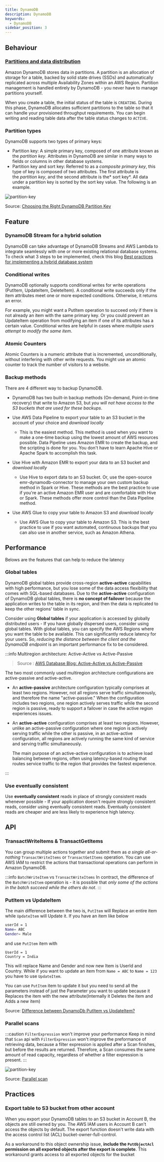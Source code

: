 ```yaml
---
title: DynamoDB
description: DynamoDB
keywords:
  - DynamoDB
sidebar_position: 3
---
```


## Behaviour

### [Partitions and data distribution](https://docs.aws.amazon.com/amazondynamodb/latest/developerguide/HowItWorks.Partitions.html)

Amazon DynamoDB stores data in partitions. A partition is an allocation of storage for a table, backed by solid state drives (SSDs) and automatically replicated across multiple Availability Zones within an AWS Region. Partition management is handled entirely by DynamoDB - you never have to manage partitions yourself.

When you create a table, the initial status of the table is `CREATING`. During this phase, DynamoDB allocates sufficient partitions to the table so that it can handle your provisioned throughput requirements. You can begin writing and reading table data after the table status changes to `ACTIVE`.


### Partition types

DynamoDB supports two types of primary keys:

-   Partition key: A simple primary key, composed of one attribute known as the *partition key*. Attributes in DynamoDB are similar in many ways to fields or columns in other database systems.
-   Partition key and sort key: Referred to as a *composite primary key*, this type of key is composed of two attributes. The first attribute is the *partition key*, and the second attribute is the* sort key*. All data under a partition key is sorted by the sort key value. The following is an example.

![partition-key](/img/aws/database/dynamodb/partition-key-1.gif)

Source: [Choosing the Right DynamoDB Partition Key](https://aws.amazon.com/blogs/database/choosing-the-right-dynamodb-partition-key/)


## Feature

### DynamoDB Stream for a hybrid solution

DynamoDB can take advantage of DynamoDB Streams and AWS Lambda to integrate seamlessly with one or more existing relational database systems. To check what 3 steps to be implemented, check this blog [Best practices for implementing a hybrid database system](https://docs.aws.amazon.com/amazondynamodb/latest/developerguide/bp-hybrid.html#bp-hybrid-problems)

### Conditional writes

DynamoDB optionally supports conditional writes for write operations (PutItem, UpdateItem, DeleteItem). A conditional write succeeds only if the item attributes meet one or more expected conditions. Otherwise, it returns an error.

For example, you might want a PutItem operation to succeed only if there is not already an item with the same primary key. Or you could prevent an UpdateItem operation from modifying an item if one of its attributes has a certain value. Conditional writes are helpful in cases where *multiple users attempt to modify the same item*.

### Atomic Counters

Atomic Counters is a numeric attribute that is incremented, unconditionally, without interfering with other write requests. You might use an atomic counter to track the number of visitors to a website.

### Backup methods

There are 4 different way to backup DynamoDB.

- DynamoDB has two built-in backup methods (On-demand, Point-in-time recovery) that write to Amazon S3, but *you will not have access to the S3 buckets that are used for these backups*.

- Use AWS Data Pipeline to export your table to an S3 bucket in the account of your choice and *download locally*
  - This is the easiest method. This method is used when you want to make a one-time backup using the lowest amount of AWS resources possible. Data Pipeline uses Amazon EMR to create the backup, and the scripting is done for you. You don't have to learn Apache Hive or Apache Spark to accomplish this task.
- Use Hive with Amazon EMR to export your data to an S3 bucket and *download locally*
  - Use Hive to export data to an S3 bucket. Or, use the open-source emr-dynamodb-connector to manage your own custom backup method in Spark or Hive. These methods are the best practice to use if you're an active Amazon EMR user and are comfortable with Hive or Spark. These methods offer more control than the Data Pipeline method.
- Use AWS Glue to copy your table to Amazon S3 and *download locally*
  - Use AWS Glue to copy your table to Amazon S3. This is the best practice to use if you want automated, continuous backups that you can also use in another service, such as Amazon Athena.


## Performance 

Belows are the features that can help to reduce the latency
### Global tables

DynamoDB global tables provide cross-region **active-active** capabilities with high performance, but you lose some of the data access flexibility that comes with SQL-based databases. Due to the **active-active** configuration of DynamoDB global tables, there is **no concept of failover** because the application writes to the table in its region, and then the data is replicated to keep the other regions' table in sync. 

Consider using **Global tables** if your application is accessed by globally distributed users - If you have globally dispersed users, consider using global tables. With global tables, you can specify the AWS Regions where you want the table to be available. This can significantly reduce latency for your users. So, *reducing the distance between the client and the DynamoDB endpoint* is an important performance fix to be considered.

:::info Multiregion architecture: Active-Active vs Active-Passive
> Source : [AWS Database Blog: Active-Active vs Active-Passive](https://aws.amazon.com/blogs/database/how-to-use-amazon-dynamodb-global-tables-to-power-multiregion-architectures/)

The two most commonly used multiregion architecture configurations are active-passive and active-active. 

- An **active-passive** architecture configuration typically comprises at least two regions. However, not all regions serve traffic simultaneously, and therefore the name "active-passive." When the configuration includes two regions, one region actively serves traffic while the second region is passive, ready to support a failover in case the active region experiences issues.
- An **active-active** configuration comprises at least two regions. However, unlike an active-passive configuration where one region is actively serving traffic while the other is passive, in an active-active configuration, all regions are actively running the same kind of service and serving traffic simultaneously. 

  The main purpose of an active-active configuration is to achieve load balancing between regions, often using latency-based routing that routes service traffic to the region that provides the fastest experience.

:::
### Use eventually consistent

Use **eventually consistent** reads in place of strongly consistent reads whenever possible - If your application doesn't require strongly consistent reads, consider using eventually consistent reads. Eventually consistent reads are cheaper and are less likely to experience high latency.



## API

### TransactWriteItems & TransactGetItems

You can group multiple actions together and submit them as *a single all-or-nothing*  `TransactWriteItems` or `TransactGetItems` operation. You can use AWS IAM to restrict the actions that transactional operations can perform in Amazon DynamoDB.

:::info `BatchWriteItem` vs `TransactWriteItems`
In contract, the difference of the `BatchWriteItem` operation is - it is possible that *only some of the actions in the batch succeed while the others do not*.
:::

### PutItem vs UpdateItem

The main difference between the two is, `PutItem` will Replace an entire item while `UpdateItem` will Update it. If you have an item like below

```bash
userId = 1
Name= ABC
Gender= Male
```

and use `PutItem` item with
```
UserId = 1
Country = India
```

This will replace Name and Gender and now new Item is UserId and Country.  While if you want to update an item from `Name = ABC` to `Name = 123` you have to use `UpdateItem`.

You can use `PutItem` item to update it but you need to send all the parameters instead of just the Parameter you want to update because it Replaces the item with the new attribute(Internally it Deletes the item and Adds a new item)

Source: [Difference between DynamoDb PutItem vs UpdateItem?](https://stackoverflow.com/questions/43667229/difference-between-dynamodb-putitem-vs-updateitem)


### Parallel scans

:::caution `FilterExpression` won't improve your performance
Keep in mind that `Scan` api with `FilterExpression`  won't improve the preformance of retrieving data, because a filter expression is applied after a Scan finishes, but before the results are returned. Therefore, a Scan consumes the same amount of read capacity, regardless of whether a filter expression is present.
:::


![partition-key](/img/aws/database/dynamodb/parallel-scan.png)

Source: [Parallel scan](https://docs.aws.amazon.com/amazondynamodb/latest/developerguide/Scan.html#Scan.ParallelScan)


## Practices

### Export table to S3 bucket from other account

When you export your DynamoDB tables to an S3 bucket in Account B, the objects are still owned by you. The AWS IAM users in Account B can't access the objects by default. The export function doesn't write data with the access control list (ACL) bucket-owner-full-control. 

As a workaround to this object ownership issue, **include the `PutObjectAcl` permission on all exported objects after the export is complete**. This workaround grants access to all exported objects for the bucket